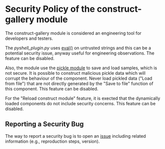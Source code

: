 # Security Policy of the construct-gallery module

The construct-gallery module is considered an engineering tool for developers and testers.

The *pyshell_plugin.py* uses [eval()](https://docs.python.org/3/library/functions.html#eval) on untrusted strings and this can be a potential security issue, anyway useful for engineering observations. The feature can be disabled.

Also, the module use the [pickle module](https://docs.python.org/3/library/pickle.html) to save and load samples, which is not secure. It is possible to construct malicious pickle data which will corrupt the behaviour of the component. Never load pickled data ("Load from file") that are not directly generated by the "Save to file" function of this component. This feature can be disabled.

For the "Reload construct module" feature, it is exected that the dynamically loaded components do not include security concerns. This feature can be disabled.

## Reporting a Security Bug

The way to report a security bug is to open an [issue](https://github.com/Ircama/construct-gallery/issues) including related information
(e.g., reproduction steps, version).
